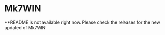 # Mk7WIN
**README is not available right now. Please check the releases for the new updated of Mk7WIN!
